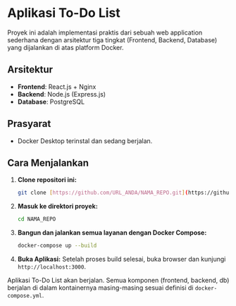 # Aplikasi To-Do List

Proyek ini adalah implementasi praktis dari sebuah web application sederhana dengan arsitektur tiga tingkat (Frontend, Backend, Database) yang dijalankan di atas platform Docker.

## Arsitektur
* **Frontend**: React.js + Nginx
* **Backend**: Node.js (Express.js)
* **Database**: PostgreSQL

## Prasyarat
* Docker Desktop terinstal dan sedang berjalan.

## Cara Menjalankan
1.  **Clone repositori ini:**
    ```bash
    git clone [https://github.com/URL_ANDA/NAMA_REPO.git](https://github.com/URL_ANDA/NAMA_REPO.git)
    ```
2.  **Masuk ke direktori proyek:**
    ```bash
    cd NAMA_REPO
    ```
3.  **Bangun dan jalankan semua layanan dengan Docker Compose:**
    ```bash
    docker-compose up --build
    ```
4.  **Buka Aplikasi:**
    Setelah proses build selesai, buka browser dan kunjungi `http://localhost:3000`.

Aplikasi To-Do List akan berjalan. Semua komponen (frontend, backend, db) berjalan di dalam kontainernya masing-masing sesuai definisi di `docker-compose.yml`.
